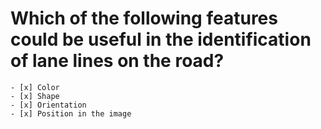 # Which of the following features could be useful in the identification of lane lines on the road?
	- [x] Color
	- [x] Shape
	- [x] Orientation
	- [x] Position in the image
